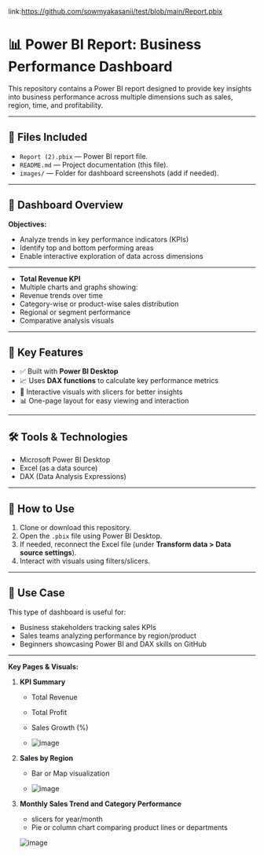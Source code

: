 link:https://github.com/sowmyakasanii/test/blob/main/Report.pbix

# 📊 Power BI Report: Business Performance Dashboard

This repository contains a Power BI report designed to provide key insights into business performance across multiple dimensions such as sales, region, time, and profitability.

---

## 📁 Files Included

- `Report (2).pbix` — Power BI report file.
- `README.md` — Project documentation (this file).
- `images/` — Folder for dashboard screenshots (add if needed).

---

## 🧩 Dashboard Overview

**Objectives:**
- Analyze trends in key performance indicators (KPIs)
- Identify top and bottom performing areas
- Enable interactive exploration of data across dimensions

---

-  **Total Revenue KPI**
 - Multiple charts and graphs showing:
  - Revenue trends over time
  - Category-wise or product-wise sales distribution
  - Regional or segment performance
  - Comparative analysis visuals

---

## 🧠 Key Features

- ✅ Built with **Power BI Desktop**
- 📈 Uses **DAX functions** to calculate key performance metrics
- 🧮 Interactive visuals with slicers for better insights
- 📊 One-page layout for easy viewing and interaction

---

## 🛠️ Tools & Technologies

- Microsoft Power BI Desktop
- Excel (as a data source)
- DAX (Data Analysis Expressions)

---

## 🚀 How to Use

1. Clone or download this repository.
2. Open the `.pbix` file using Power BI Desktop.
3. If needed, reconnect the Excel file (under **Transform data > Data source settings**).
4. Interact with visuals using filters/slicers.

---

## 📌 Use Case

This type of dashboard is useful for:
- Business stakeholders tracking sales KPIs
- Sales teams analyzing performance by region/product
- Beginners showcasing Power BI and DAX skills on GitHub

---


**Key Pages & Visuals:**
1. **KPI Summary**
   - Total Revenue
   - Total Profit
   - Sales Growth (%)
     
   - ![image](https://github.com/user-attachments/assets/65db4e7e-c30d-49ca-9b92-982ab8da0e1f)

2. **Sales by Region**
   - Bar or Map visualization
     
   - ![image](https://github.com/user-attachments/assets/1cce47cb-b314-46e5-8460-62f99ff89ab9)

     
3. **Monthly Sales Trend and Category Performance**
   - slicers for year/month
   - Pie or column chart comparing product lines or departments

    ![image](https://github.com/user-attachments/assets/fb6ab3a9-4f2f-480e-a2be-a90cf3d97375)




